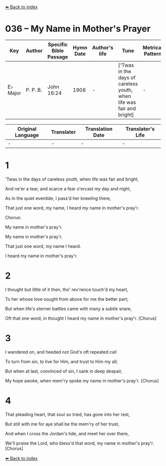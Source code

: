 [⬅️ Back to index](../README.md)

# 036 – My Name in Mother's Prayer

Key | Author   | Specific Bible Passage     |Hymn Date |Author's life |Tune |Metrical Pattern   |Composer/Source
-- | --------- | ---------------------------|----------|--------------|-----|-------------------|-------------  
E♭ Major |P. P. B. |John 16:24 |1908 |- |['Twas in the days of careless youth, when life was fair and bright] |- |P. P. Bilhorn

Original Language | Translater | Translation Date   | Translater's Life  
----------------- | --------- | --------------------|-------------     
\- |- |- |-




# 1

'Twas in the days of careless youth, when life was fair and bright,

And ne'er a tear, and scarce a fear o'ercast my day and night,

As in the quiet eventide, I pass'd her kneeling there,

That just one word, my name, I heard my name in mother's pray'r.



Chorus:

My name in mother's pray'r.

My name in mother's pray'r.

That just one word, my name I heard.

I heard my name in mother's pray'r.



# 2

I thought but little of it then, tho' rev'rence touch'd my heart,

To her whose love sought from above for me the better part;

But when life's sterner battles came with many a subtle snare,

Oft that one word, in thought I heard my name in mother's pray'r.  [Chorus]



# 3

I wandered on, and heeded not God's oft repeated call

To turn from sin, to live for Him, and trust to Him my all;

But when at last, convinced of sin, I sank in deep despair,

My hope awoke, when mem'ry spoke my name in mother's pray'r.  [Chorus]



# 4

That pleading heart, that soul so tried, has gone into her rest,

But still with me for aye shall be the mem'ry of her trust,

And when I cross the Jordan's tide, and meet her over there,

We'll praise the Lord, who bless'd that word, my name in mother's pray'r.  [Chorus]

[⬅️ Back to index](../README.md)
